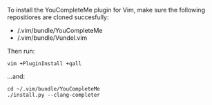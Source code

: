 
To install the YouCompleteMe plugin for Vim, make sure the following repositiores are cloned succesfully:
* /.vim/bundle/YouCompleteMe
* /.vim/bundle/Vundel.vim

Then run:
```console
vim +PluginInstall +qall
```
...and:
```{r, engine='bash', count_lines}
cd ~/.vim/bundle/YouCompleteMe
./install.py --clang-completer
```

